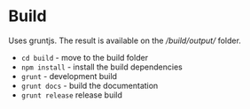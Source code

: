 Build
=====

Uses gruntjs. 
The result is available on the */build/output/* folder.

* ```cd build``` - move to the build folder
* ```npm install``` - install the build dependencies
* ```grunt``` - development build
* ```grunt docs``` - build the documentation 
* ```grunt release``` release build